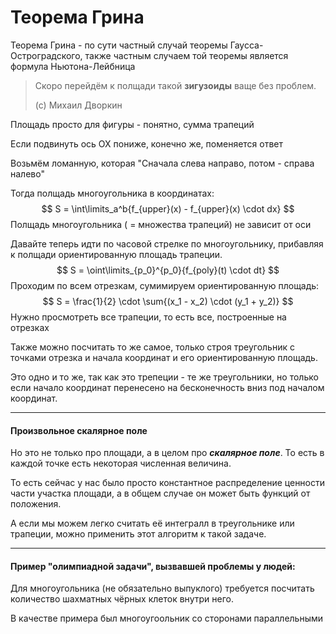 # Теорема Грина

Теорема Грина  - по сути частный случай теоремы Гаусса-Остроградского, также частным случаем той теоремы является формула Ньютона-Лейбница

> Скоро перейдём к полщади такой **зигузоиды** ваще без проблем.
>
> (с) Михаил Дворкин

Площадь просто для фигуры - понятно, сумма трапеций

Если подвинуть ось OX пониже, конечно же, поменяется ответ

Возьмём ломанную, которая "Сначала слева направо, потом - справа налево"

Тогда полщадь многоугольника в координатах:
$$
S = \int\limits_a^b{f_{upper}(x) - f_{upper}(x) \cdot dx}
$$
Полщадь многоугольника ( = множества трапеций) не зависит от оси

Давайте теперь идти по часовой стрелке по многоугольнику, прибавляя к полщади ориентированную площадь трапеции.
$$
S = \oint\limits_{p_0}^{p_0}{f_{poly}(t) \cdot dt}
$$
Проходим по всем отрезкам, сумимируем ориентированную площадь:
$$
S = \frac{1}{2} \cdot \sum{(x_1 - x_2) \cdot (y_1 + y_2)}
$$
Нужно просмотреть все трапеции, то есть все, построенные на отрезках

Также можно посчитать то же самое, только строя треугольник с точками отрезка и начала координат и его ориентированную площадь.

Это одно и то же, так как это трепеции - те же треугольники, но только если начало координат перенесено на бесконечность вниз под началом координат.

___

#### Произвольное скалярное поле

Но это не только про площади, а в целом про ***скалярное поле***. То есть в каждой точке есть некоторая численная величина.

То есть сейчас у нас было просто константное распределение ценности части участка площади, а в общем случае он может быть функций от положения.

А если мы можем легко считать её интегралл в треугольнике или трапеции, можно применить этот алгоритм к такой задаче.

___

#### Пример "олимпиадной задачи", вызвавшей проблемы у людей:

Для многоугольника (не обязательно выпуклого) требуется посчитать количество шахматных чёрных клеток внутри него.

В качестве примера был многоугоольник со сторонами параллельными 

